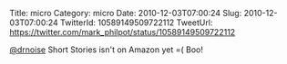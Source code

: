 Title: micro
Category: micro
Date: 2010-12-03T07:00:24
Slug: 2010-12-03T07:00:24
TwitterId: 10589149509722112
TweetUrl: https://twitter.com/mark_philpot/status/10589149509722112

[@drnoise](https://twitter.com/drnoise) Short Stories isn't on Amazon yet =( Boo!
